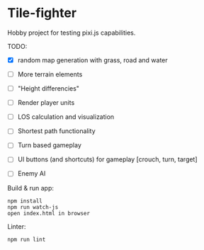 # Tile-fighter

Hobby project for testing pixi.js capabilities.

TODO:
- [x] random map generation with grass, road and water
- [ ] More terrain elements 
- [ ] "Height differencies"
- [ ] Render player units
- [ ] LOS calculation and visualization
- [ ] Shortest path functionality
- [ ] Turn based gameplay
- [ ] UI buttons (and shortcuts) for gameplay [crouch, turn, target]
- [ ] Enemy AI


Build & run app:
```
npm install
npm run watch-js
open index.html in browser
```

Linter:
```
npm run lint
```
